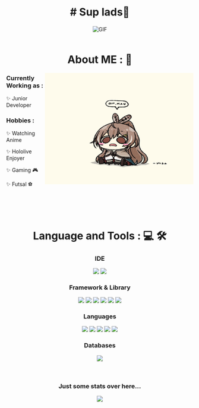 <h1 align="center"># Sup lads👋</h1>

<div align="center">
<img hight="300" width="700" alt="GIF" align="center" src="https://github.com/HawTzer/HawTzer/blob/d488d878fa0d5616885324e054cd2d7c5d32934b/inazuma.gif">
</div>

</br>

<div>
<h1 align="center">About ME : 👦</h1>

<img height="300" width="400" alt="mumei" align="right" src="https://github.com/HawTzer/HawTzer/blob/0e168b71b8c73ac7dd8b1722940381bd47400cb2/mumei.jpg">

<div align="left">
<h3>Currently Working as :</h3>
<p>✨ Junior Developer</p>

<h3>Hobbies : </h3>
<p>✨ Watching Anime</p>
<p>✨ Hololive Enjoyer</p>
<p>✨ Gaming 🎮</p>
<p>✨ Futsal ⚽</p>
</div>

</div>

</br>
</br>
</br>

<div align="center">
<h1>Language and Tools : 💻 🛠️</h1>
<h3>IDE</h3>
<p>
<img src="https://img.shields.io/badge/Visual_Studio-5C2D91?style=for-the-badge&logo=visual%20studio&logoColor=white" />
<img src="https://img.shields.io/badge/Visual_Studio_Code-0078D4?style=for-the-badge&logo=visual%20studio%20code&logoColor=white" />
</p>
<h3>Framework & Library</h3>
<p>
<img src="https://img.shields.io/badge/.NET-512BD4?style=for-the-badge&logo=dotnet&logoColor=white" />
<img src="https://img.shields.io/badge/Bootstrap-563D7C?style=for-the-badge&logo=bootstrap&logoColor=white" />
<img src="https://img.shields.io/badge/Docker-2CA5E0?style=for-the-badge&logo=docker&logoColor=white" />
<img src="https://img.shields.io/badge/jQuery-0769AD?style=for-the-badge&logo=jquery&logoColor=white" />  
<img src="https://img.shields.io/badge/Node.js-339933?style=for-the-badge&logo=nodedotjs&logoColor=white" />
<img src="https://img.shields.io/badge/Xampp-F37623?style=for-the-badge&logo=xampp&logoColor=white" />
</p>
<h3>Languages</h3>
<p>
<img src="https://img.shields.io/badge/C%23-239120?style=for-the-badge&logo=c-sharp&logoColor=white" />
<img src="https://img.shields.io/badge/CSS3-1572B6?style=for-the-badge&logo=css3&logoColor=white" />
<img src="https://img.shields.io/badge/HTML5-E34F26?style=for-the-badge&logo=html5&logoColor=white" />
<img src="https://img.shields.io/badge/JavaScript-323330?style=for-the-badge&logo=javascript&logoColor=F7DF1E" />
<img src="https://img.shields.io/badge/PHP-777BB4?style=for-the-badge&logo=php&logoColor=white" />
</p>
<h3>Databases</h3>
<p>
<img src="https://img.shields.io/badge/MySQL-005C84?style=for-the-badge&logo=mysql&logoColor=white" />
</p>
</div>

</br>

<div align="center">
<h3>Just some stats over here...</h3> 
<p><img src="https://github-readme-stats.vercel.app/api?username=hawtzer&show_icons=true&theme=synthwave&count_private=true&include_all_commits=true"/></p>
<div>
